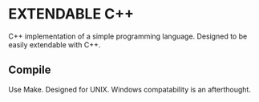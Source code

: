 # E**XT**ENDABLE **C++**

C++ implementation of a simple programming language. Designed to be easily extendable with C++.

## Compile

Use Make. Designed for UNIX. Windows compatability is an afterthought.

